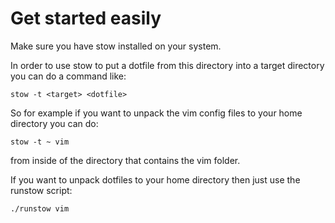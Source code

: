 # Get started easily

Make sure you have stow installed on your system.

In order to use stow to put a dotfile from this directory
into a target directory you can do a command like:

    stow -t <target> <dotfile>

So for example if you want to unpack the vim config files to your home
directory you can do:

    stow -t ~ vim

from inside of the directory that contains the vim folder.

If you want to unpack dotfiles to your home directory then just use the
runstow script:

    ./runstow vim
